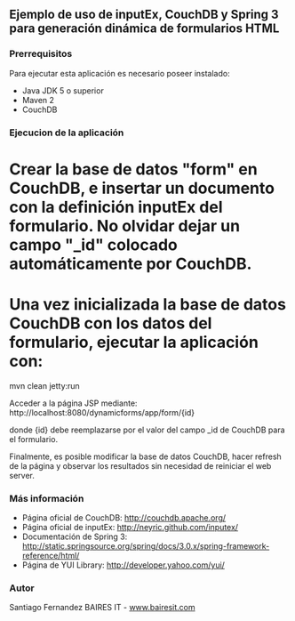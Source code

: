 ## Ejemplo de uso de inputEx, CouchDB y Spring 3 para generación dinámica de formularios HTML ##

### Prerrequisitos ###
Para ejecutar esta aplicación es necesario poseer instalado:
* Java JDK 5 o superior
* Maven 2
* CouchDB

### Ejecucion de la aplicación ###
# Crear la base de datos "form" en CouchDB, e insertar un documento con la definición inputEx del formulario. No olvidar dejar un campo "_id" colocado automáticamente por CouchDB.
# Una vez inicializada la base de datos CouchDB con los datos del formulario, ejecutar la aplicación con:
  mvn clean jetty:run

Acceder a la página JSP mediante:
  http://localhost:8080/dynamicforms/app/form/{id}

donde {id} debe reemplazarse por el valor del campo _id de CouchDB para el formulario.

Finalmente, es posible modificar la base de datos CouchDB, hacer refresh de la página y observar los resultados sin necesidad de reiniciar el web server.

### Más información ###
* Página oficial de CouchDB: http://couchdb.apache.org/
* Página oficial de inputEx: http://neyric.github.com/inputex/
* Documentación de Spring 3: http://static.springsource.org/spring/docs/3.0.x/spring-framework-reference/html/
* Página de YUI Library: http://developer.yahoo.com/yui/

### Autor ###
Santiago Fernandez
BAIRES IT - www.bairesit.com

